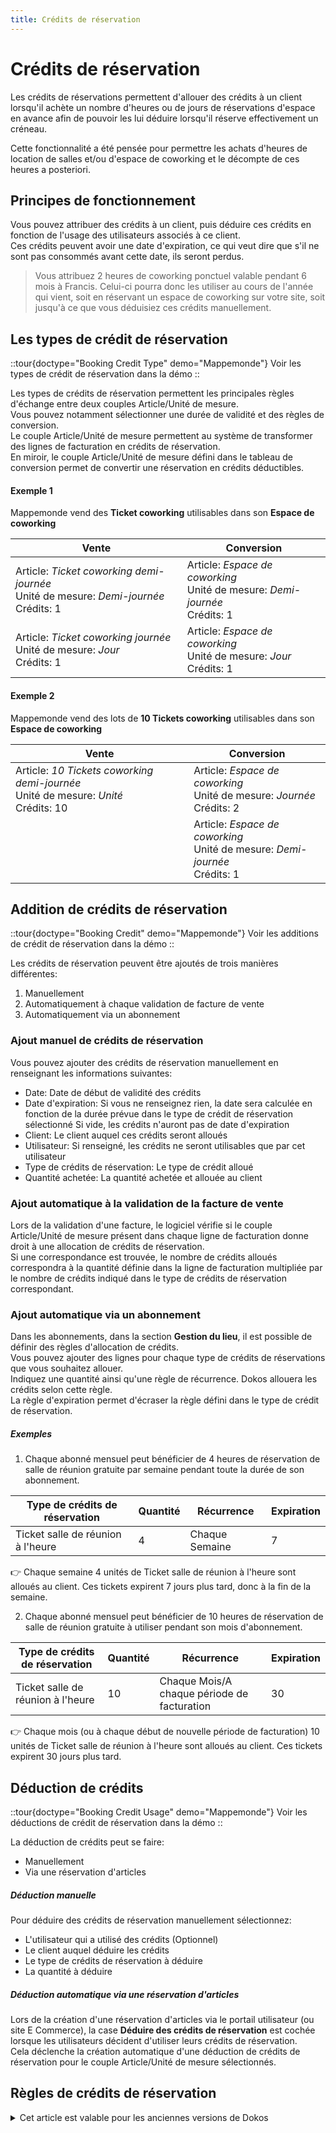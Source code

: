 ```yaml
---
title: Crédits de réservation
---
```


# Crédits de réservation

Les crédits de réservations permettent d'allouer des crédits à un client lorsqu'il achète un nombre d'heures ou de jours de réservations d'espace en avance afin de pouvoir les lui déduire lorsqu'il réserve effectivement un créneau.

Cette fonctionnalité a été pensée pour permettre les achats d'heures de location de salles et/ou d'espace de coworking et le décompte de ces heures a posteriori.  

## Principes de fonctionnement

Vous pouvez attribuer des crédits à un client, puis déduire ces crédits en fonction de l'usage des utilisateurs associés à ce client.  
Ces crédits peuvent avoir une date d'expiration, ce qui veut dire que s'il ne sont pas consommés avant cette date, ils seront perdus.  

> Vous attribuez 2 heures de coworking ponctuel valable pendant 6 mois à Francis.
> Celui-ci pourra donc les utiliser au cours de l'année qui vient, soit en réservant un espace de coworking sur votre site, soit jusqu'à ce que vous déduisiez ces crédits manuellement.  


## Les types de crédit de réservation

::tour{doctype="Booking Credit Type" demo="Mappemonde"}
Voir les types de crédit de réservation dans la démo
::

Les types de crédits de réservation permettent les principales règles d'échange entre deux couples Article/Unité de mesure.  
Vous pouvez notamment sélectionner une durée de validité et des règles de conversion.  
Le couple Article/Unité de mesure permettent au système de transformer des lignes de facturation en crédits de réservation.  
En miroir, le couple Article/Unité de mesure défini dans le tableau de conversion permet de convertir une réservation en crédits déductibles.  

#### Exemple 1

Mappemonde vend des **Ticket coworking** utilisables dans son **Espace de coworking**

|Vente|Conversion|
|---|---|
|Article: *Ticket coworking demi-journée*<br>Unité de mesure: *Demi-journée*<br>Crédits: 1|Article: *Espace de coworking*<br>Unité de mesure: *Demi-journée*<br>Crédits: 1|
|Article: *Ticket coworking journée*<br>Unité de mesure: *Jour*<br>Crédits: 1|Article: *Espace de coworking*<br>Unité de mesure: *Jour*<br>Crédits: 1|


#### Exemple 2

Mappemonde vend des lots de **10 Tickets coworking** utilisables dans son **Espace de coworking**

|Vente|Conversion|
|---|---|
|Article: *10 Tickets coworking demi-journée*<br>Unité de mesure: *Unité*<br>Crédits: 10|Article: *Espace de coworking*<br>Unité de mesure: *Journée*<br>Crédits: 2|
||Article: *Espace de coworking*<br>Unité de mesure: *Demi-journée*<br>Crédits: 1|


## Addition de crédits de réservation

::tour{doctype="Booking Credit" demo="Mappemonde"}
Voir les additions de crédit de réservation dans la démo
::

Les crédits de réservation peuvent être ajoutés de trois manières différentes:
1. Manuellement
2. Automatiquement à chaque validation de facture de vente
3. Automatiquement via un abonnement


### Ajout manuel de crédits de réservation

Vous pouvez ajouter des crédits de réservation manuellement en renseignant les informations suivantes:

- Date: Date de début de validité des crédits
- Date d'expiration: Si vous ne renseignez rien, la date sera calculée en fonction de la durée prévue dans le type de crédit de réservation sélectionné
  Si vide, les crédits n'auront pas de date d'expiration
- Client: Le client auquel ces crédits seront alloués
- Utilisateur: Si renseigné, les crédits ne seront utilisables que par cet utilisateur
- Type de crédits de réservation: Le type de crédit alloué
- Quantité achetée: La quantité achetée et allouée au client

### Ajout automatique à la validation de la facture de vente


Lors de la validation d'une facture, le logiciel vérifie si le couple Article/Unité de mesure présent dans chaque ligne de facturation donne droit à une allocation de crédits de réservation.  
Si une correspondance est trouvée, le nombre de crédits alloués correspondra à la quantité définie dans la ligne de facturation multipliée par le nombre de crédits indiqué dans le type de crédits de réservation correspondant.  


### Ajout automatique via un abonnement

Dans les abonnements, dans la section **Gestion du lieu**, il est possible de définir des règles d'allocation de crédits.  
Vous pouvez ajouter des lignes pour chaque type de crédits de réservations que vous souhaitez allouer.  
Indiquez une quantité ainsi qu'une règle de récurrence. Dokos allouera les crédits selon cette règle.  
La règle d'expiration permet d'écraser la règle défini dans le type de crédit de réservation.  

##### Exemples

1. Chaque abonné mensuel peut bénéficier de 4 heures de réservation de salle de réunion gratuite par semaine pendant toute la durée de son abonnement.

|Type de crédits de réservation|Quantité|Récurrence|Expiration|
|----|----|----|----|
|Ticket salle de réunion à l'heure|4|Chaque Semaine|7|

:point_right: Chaque semaine 4 unités de Ticket salle de réunion à l'heure sont alloués au client. Ces tickets expirent 7 jours plus tard, donc à la fin de la semaine.


2. Chaque abonné mensuel peut bénéficier de 10 heures de réservation de salle de réunion gratuite à utiliser pendant son mois d'abonnement.

|Type de crédits de réservation|Quantité|Récurrence|Expiration|
|----|----|----|----|
|Ticket salle de réunion à l'heure|10|Chaque Mois/A chaque période de facturation|30|

:point_right: Chaque mois (ou à chaque début de nouvelle période de facturation) 10 unités de Ticket salle de réunion à l'heure sont alloués au client. Ces tickets expirent 30 jours plus tard.


## Déduction de crédits

::tour{doctype="Booking Credit Usage" demo="Mappemonde"}
Voir les déductions de crédit de réservation dans la démo
::

La déduction de crédits peut se faire:
- Manuellement
- Via une réservation d'articles

##### Déduction manuelle

Pour déduire des crédits de réservation manuellement sélectionnez:
- L'utilisateur qui a utilisé des crédits (Optionnel)
- Le client auquel déduire les crédits
- Le type de crédits de réservation à déduire
- La quantité à déduire


##### Déduction automatique via une réservation d'articles

Lors de la création d'une réservation d'articles via le portail utilisateur (ou site E Commerce), la case **Déduire des crédits de réservation** est cochée lorsque les utilisateurs décident d'utiliser leurs crédits de réservation.  
Cela déclenche la création automatique d'une déduction de crédits de réservation pour le couple Article/Unité de mesure sélectionnés.  


## Règles de crédits de réservation

<details>
<summary>Cet article est valable pour les anciennes versions de Dokos</summary>


::callout
Jusqu'à la version 3.27, les crédits de réservations pouvaient être ajoutés/déduits via des règles de crédit de réservation.  
La conversion entre un article de vente et un article réservable se faisait via des Conversions de crédits de réservation
::

Bien qu'il soit possible d'ajouter et de déduire des crédits manuellement, ces opérations sont fastidieuses et peuvent prendre beaucoup de temps.  
Il est donc possible de créer des règles qui ajouteront ou déduiront automatiquement ces crédits en fonction des actions des utilisateurs.  

### Règles d'addition

Une règle d'addition va lire un document généré par l'action d'un utilisateur et ajouter les crédits correspondant si celui-ci répond à certains critères.  


> Nous souhaitons que des crédits soient automatiquement attribués à un client à chaque fois qu'il achète l'article "Coworking Ponctuel".
> 
> Nous allons donc créer une règle d'addition de crédits de réservation avec les critères suivants:
> 
> - Cette règle sera uniquement applicable pour un article, en l'occurence l'article Coworking Ponctuel.
> - L'élément déclencheur sera la validation d'une facture de vente.
> - Nous définirons également que nous souhaitons lire les informations concernant la quantité, l'unité de mesure et l'article dans la table enfant "Articles".
> - Nous pourrions également ajouter une condition, comme par exemple que cette règle ne concerne que les client appartenant au groupe de clients "Coworkers".
> - Nous définirons que ces crédits expirent au bout de 6 mois.
> - Puis nous établirons une correpondance entre certaines informations nécessaire pour le fonctionnement de la règle et les champs correspondants dans la facture de vente (et le tableau d'articles).
> 

Cette règle donnera le document suivant:

- **Type de règle**: Addition de crédits de réservation
- **Applicable uniquement pour**: Article
- **Document**: Coworking ponctuel

- **Document déclencheur**: Facture de vente
- **Action déclencheuse**: A la validation
- **Utiliser une table enfant pour l'article, l'unité de mesure et la quantité**: Oui
- **Table enfant**: Articles
- **Conditions**: doc.customer_group == "Coworkers"

- **Règle d'expiration**: Ajouter X Mois
- **Délai d'expiration**: 6

- **Champ Client**: Client
- **Champ contenant l'utilisateur**: _Vide_ (Les crédits seront attribués au client et non pas spécifiquement à un utilisateur lié à ce client)
- **Champ Unité de mesure**: Unité de mesure (Champ de la ligne d'articles)
- **Champ Article**: Article (Champ de la ligne d'articles)
- **Champ Date**: Date
- **Champ Quantité**: Quantité (Champ de la ligne d'articles)


::callout{icon="i-heroicons-light-bulb" color="teal"}
Un client achète 10 Heures de l'article Coworking ponctuel. La règle ci-dessus lui ajoutera automatiquement 10 Heures associées à l'article coworking ponctuel à la validation de la facture correspondante.
::


#### Règles personnalisées

Dans certains cas, les unités de mesure et l'aticle à ajouter au crédit du client ne correspondent pas à ceux du document de référence. On peut alors créer des correspondances grâce aux règles personnalisées.

Ces règles permettent de définir l'unité de mesure source - celle du document de référence -, la quantité cible pour une unité de quantité source et son unité de mesure cible - celle du crédit de réservation -.


> On souhaite facture un abonnement mensuel correspondant à 10 journées de coworking.
> Dans ce cas on créera une règle du type:
> |Unité de mesure source|Quantité cible|Unité de mesure cible|
> |----------------------|--------------|---------------------|
> |Mois|10|Jour|



### Règles de déduction

Une règle de déduction va lire un document généré par l'action d'un utilisateur et déduire les crédits correspondant si celui-ci répond à certains critères.
Si les principes sont similaires aux règles d'addition de crédits, les règles de déduction ont quelques différences:

1. Elles ont une date de validité, qui peut servir notamment à déduire des crédits associés à des réservations faites dans le passé.
2. Il est possible d'arrondir l'usage à l'unité supérieure ou inférieure (Si l'utilisateur a consommé 2.5 heures, on peut déduire 2 heures ou 3 heures)
3. Les crédits peuvent être déduits:
	- Selon l'unité de mesure la plus proche de la consommation réelle
	Ex. Si l'utilisateur a acheté 5 heures, puis 2 jours de coworking et viens passer une journée dans le lieu, on lui déduira une journée

	- Selon la règle du premier entré/premier sorti
	Ex. Si l'utilisateur a acheté 10 journées, puis 10 heures de coworking et passe 2 heures dans le lieu, on lui déduira une journée

	- Selon des règles personnalisées

#### Les règles personnalisées

Les règles de déduction personnalisées permettent de s'affranchir des règles de déduction par défaut, basées sur la consommation exacte de minutes de réservations.  

Il est ainsi possible de mettre en place des scénarios comme par exemple:

- Si l'utilisateur reste moins de 4 heures, on lui déduit le nombre d'heures consommées
- Si l'utilisateur reste entre 4 et 5 heures, on lui déduit une demi-journée
- Si l'utilisateur reste entre 6 et 7 heures, on lui déduit une demi-journée + les heures au delà de 5 heures
- Si l'utilisateur reste plus de 7 heures, on lui déduit 1 journée

Vous pouvez ainsi définir deux composantes:
1. Une durée (mins)
2. Un intervalle de temps (mins)

Le temps consommé est calculé en minutes.
Si cette durée est contenue dans un des intervalles de temps, le système déduira l'unité de mesure correspondant à cet intervalle, puis cherchera un autre intervalle ou une durée correspond au temps restant.

Pour configurer le cas de figure ci-dessus, il faut donc entrer les informations suivantes dans le tableau:

|Durée|Intervalle minimum|Intervalle maximum|Unité de mesure|Quantité de crédit|
|-----|------------------|------------------|---------------|------------------|
|60|||Heure|1|
||240|300|Demi-journée|1|
||480|960|Jour|1|


Afin de déterminer quel article doit être déduit, Dokos permet de configurer des conversion de réservation de crédits.

### Conversion de réservation de crédits

Les conversion de réservation de crédits permettent d'indiquer à Dokos quels articles peuvent être convertis lors des déductions de crédit.  

Prenons par exemple un lieu qui loue 4 salles: 2 x 30m2 et 2 x 50m2.
Ce tiers lieu vendra 2 types de tickets: "Ticket petite salle" et "Ticket grande salle".

Dans ce cas les articles correspondant aux deux salles de 30m2 pourront être convertis en "Ticket petite salle" et les articles correspondant aux deux salles de 60m2 pourront être convertis en "Ticket grande salle".

Ces documents permettront également au système d'effectuer une conversion automatique lors des réservations sur le site web.
</details>